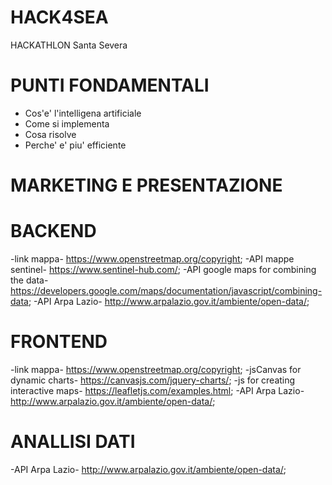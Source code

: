 # HACK4SEA
HACKATHLON Santa Severa 


# PUNTI FONDAMENTALI

- Cos'e' l'intelligena artificiale 
- Come si implementa 
- Cosa risolve 
- Perche' e' piu' efficiente 


# MARKETING E PRESENTAZIONE





# BACKEND
-link mappa- https://www.openstreetmap.org/copyright;
-API mappe sentinel- https://www.sentinel-hub.com/;
-API google maps for combining the data- https://developers.google.com/maps/documentation/javascript/combining-data;
-API Arpa Lazio- http://www.arpalazio.gov.it/ambiente/open-data/;


# FRONTEND 
-link mappa- https://www.openstreetmap.org/copyright;
-jsCanvas for dynamic charts- https://canvasjs.com/jquery-charts/;
-js for creating interactive maps- https://leafletjs.com/examples.html;
-API Arpa Lazio- http://www.arpalazio.gov.it/ambiente/open-data/;

# ANALLISI DATI
-API Arpa Lazio- http://www.arpalazio.gov.it/ambiente/open-data/;

